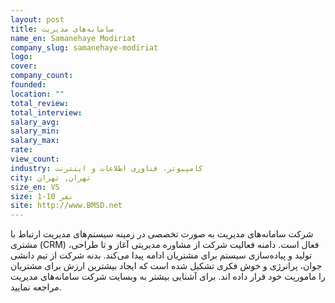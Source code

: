 ```yaml
---
layout: post
title: سامانه‌های مدیریت
name_en: Samanehaye Modiriat
company_slug: samanehaye-modiriat
logo: 
cover: 
company_count:
founded:
location: ""
total_review: 
total_interview: 
salary_avg: 
salary_min: 
salary_max: 
rate: 
view_count: 
industry: کامپیوتر، فناوری اطلاعات و اینترنت
city: تهران, تهران
size_en: VS
size: 1-10 نفر
site: http://www.BMSD.net
---
```


شرکت سامانه‌های مدیریت به صورت تخصصی در زمینه سیستم‌های مدیریت ارتباط با مشتری (CRM) فعال است. دامنه فعالیت شرکت از مشاوره مدیریتی آغاز و تا طراحی، تولید و پیاده‌سازی سیستم برای مشتریان ادامه پیدا می‌کند. بدنه شرکت از تیم دانشی جوان، پرانرژی و خوش فکری تشکیل شده است که ایجاد بیشترین ارزش برای مشتریان را ماموریت خود قرار داده اند.  برای آشنایی بیشتر به وبسایت شرکت سامانه‌های مدیریت مراجعه نمایید.
